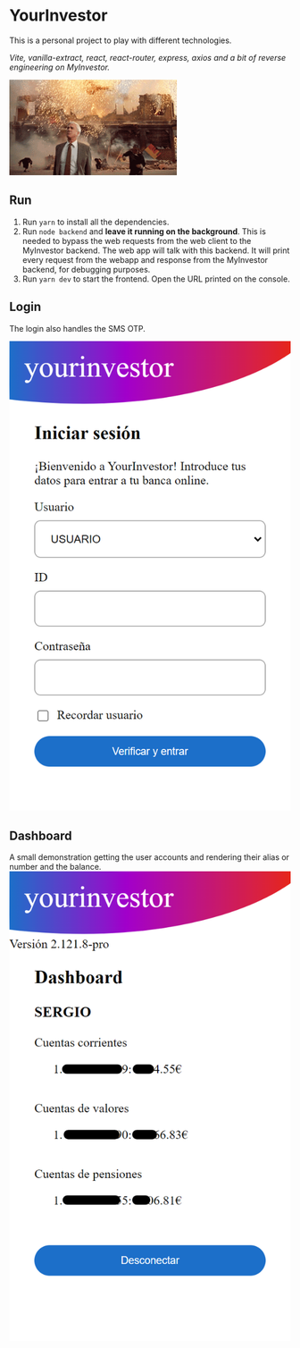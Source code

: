 # YourInvestor

This is a personal project to play with different technologies.

_Vite, vanilla-extract, react, react-router, express, axios and a bit of reverse engineering on MyInvestor._

![Nothing to see here](./nothing-to-see-here.gif)

## Run

1. Run `yarn` to install all the dependencies.
1. Run `node backend` and **leave it running on the background**.
   This is needed to bypass the web requests from the web client to the MyInvestor backend.
   The web app will talk with this backend.
   It will print every request from the webapp and response from the MyInvestor backend, for debugging purposes.
1. Run `yarn dev` to start the frontend.
   Open the URL printed on the console.

## Login

The login also handles the SMS OTP.

![login](./login.png)

## Dashboard

A small demonstration getting the user accounts and rendering their alias or number and the balance.
![dashboard](./dashboard.png)
